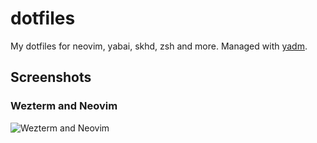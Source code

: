 # dotfiles
My dotfiles for neovim, yabai, skhd, zsh and more. Managed with [yadm](https://yadm.io/).

## Screenshots
### Wezterm and Neovim
![Wezterm and Neovim](https://user-images.githubusercontent.com/47901349/178358504-0e798680-23a4-4008-afe1-0de5ebc8c864.png)
